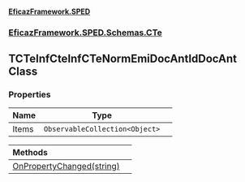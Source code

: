 #### [EficazFramework.SPED](EficazFrameworkSPED.md 'EficazFramework SPED')
### [EficazFramework.SPED.Schemas.CTe](EficazFramework.SPED.Schemas.CTe.md 'EficazFramework.SPED.Schemas.CTe')

## TCTeInfCteInfCTeNormEmiDocAntIdDocAnt Class
### Properties

| Name | Type | |
| :--- | :---: | :--- |
| Items | `ObservableCollection<Object>` |  |

| Methods | |
| :--- | :--- |
| [OnPropertyChanged(string)](EficazFramework.SPED.Schemas.CTe/TCTeInfCteInfCTeNormEmiDocAntIdDocAnt/OnPropertyChanged(string).md 'EficazFramework.SPED.Schemas.CTe.TCTeInfCteInfCTeNormEmiDocAntIdDocAnt.OnPropertyChanged(string)') | |
